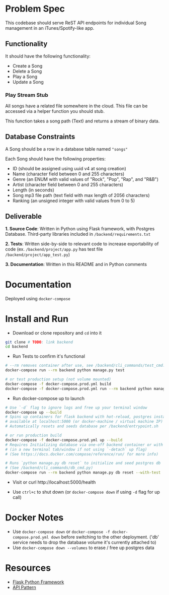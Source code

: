 # Problem Spec

This codebase should serve ReST API endpoints for individual Song management in an iTunes/Spotify-like app.

## Functionality

It should have the following functionality:

- Create a Song
- Delete a Song
- Play a Song
- Update a Song

### Play Stream Stub

All songs have a related file somewhere in the cloud. This file can be accessed via a helper function you should stub.

This function takes a song path (Text) and returns a stream of binary data.

## Database Constraints

A Song should be a row in a database table named `"songs"`

Each Song should have the following properties:

- ID (should be assigned using uuid v4 at song creation)
- Name (character field between 0 and 255 characters)
- Genre (an ENUM with valid values of "Rock", "Pop", "Rap", and "R&B")
- Artist (character field between 0 and 255 characters)
- Length (in seconds)
- Song mp3 file path (text field with max length of 2056 characters)
- Ranking (an unsigned integer with valid values from 0 to 5)

## Deliverable

**1. Source Code**: Written in Python using Flask framework, with Postgres Database. Third-party libraries included in `/backend/requirements.txt`

**2. Tests**: Written side-by-side to relevant code to increase exportability of code (ex. `/backend/project/app.py` has test file `/backend/project/app_test.py`)

**3. Documentation**: Written in this README and in Python comments

# Documentation

Deployed using `docker-compose`

# Install and Run

- Download or clone repository and `cd` into it

```bash
git clone # TODO: link backend
cd backend
```

- Run Tests to confirm it's functional

```bash
# --rm removes container after use, see /backend/cli_commands/test_cmd.py for more
docker-compose run --rm backend python manage.py test

# or test production setup (not volume mounted)
docker-compose -f docker-compose.prod.yml build
docker-compose -f docker-compose.prod.yml run --rm backend python manage.py test
```

- Run docker-compose up to launch

```bash
# Use `-d` flag to ignore logs and free up your terminal window
docker-compose up --build
# Spins up containers for flask backend with hot-reload, postgres instance,
# available at localhost:5000 (or docker-machine / virtual machine IP)
# Automatically resets and seeds database per /backend/entrypoint.sh

# or run production build
docker-compose -f docker-compose.prod.yml up --build
# Requires Initializing database via one-off backend container or with running container
# (in a new terminal tab/window if not using `-detach` up flag)
# (See https://docs.docker.com/compose/reference/run/ for more info)

# Runs `python manage.py db reset` to initialize and seed postgres db
# (See /backend/cli_commands/db_cmd.py)
docker-compose run --rm backend python manage.py db reset --with-test
```

- Visit or curl http://localhost:5000/health

- Use `ctrl+c` to shut down (or `docker-compose down` if using `-d` flag for up call)

# Docker Notes

- Use `docker-compose down` or `docker-compose -f docker-compose.prod.yml down` before switching to the other deployment. ('db' service needs to drop the database volume it's currently attached to)
- Use `docker-compose down --volumes` to erase / free up postgres data

# Resources

- [Flask Python Framework](https://flask.palletsprojects.com/en/1.1.x/)
- [API Pattern](http://alanpryorjr.com/2019-05-20-flask-api-example/)
